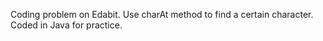Coding problem on Edabit. Use charAt method to find a certain character. Coded in Java for practice.
